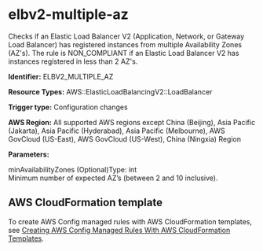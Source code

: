 # elbv2\-multiple\-az<a name="elbv2-multiple-az"></a>

Checks if an Elastic Load Balancer V2 \(Application, Network, or Gateway Load Balancer\) has registered instances from multiple Availability Zones \(AZ's\)\. The rule is NON\_COMPLIANT if an Elastic Load Balancer V2 has instances registered in less than 2 AZ's\. 

**Identifier:** ELBV2\_MULTIPLE\_AZ

**Resource Types:** AWS::ElasticLoadBalancingV2::LoadBalancer

**Trigger type:** Configuration changes

**AWS Region:** All supported AWS regions except China \(Beijing\), Asia Pacific \(Jakarta\), Asia Pacific \(Hyderabad\), Asia Pacific \(Melbourne\), AWS GovCloud \(US\-East\), AWS GovCloud \(US\-West\), China \(Ningxia\) Region

**Parameters:**

minAvailabilityZones \(Optional\)Type: int  
Minimum number of expected AZ’s \(between 2 and 10 inclusive\)\.

## AWS CloudFormation template<a name="w2aac12c33c15b9d321c17"></a>

To create AWS Config managed rules with AWS CloudFormation templates, see [Creating AWS Config Managed Rules With AWS CloudFormation Templates](aws-config-managed-rules-cloudformation-templates.md)\.